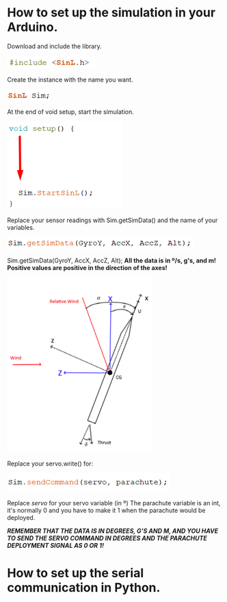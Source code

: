 # How to set up the simulation in your Arduino.

Download and include the library.

![](/Software%20in%20the%20Loop/images/Screenshot_1.png)



Create the instance with the name you want.


![](/Software%20in%20the%20Loop/images/Screenshot_2.png)



At the end of void setup, start the simulation.


![Sim.StartSinL();](/Software%20in%20the%20Loop/images/Screenshot_3.png)



Replace your sensor readings with Sim.getSimData() and the name of your variables. 


![](/Software%20in%20the%20Loop/images/Screenshot_4.png)

Sim.getSimData(GyroY, AccX, AccZ, Alt);
**All the data is in º/s, g's, and m!**
**Positive values are positive in the direction of the axes!**

![Axes of the Rocket](/Software%20in%20the%20Loop/images/Screenshot_6.png)



Replace your servo.write() for:


![Sim.sendCommand(servo, parachute);](/Software%20in%20the%20Loop/images/Screenshot_5.png)

Replace _servo_ for your servo variable (in º)
The parachute variable is an int, it's normally 0 and you have to make it 1 when the parachute would be deployed.



**_REMEMBER THAT THE DATA IS IN DEGREES, G'S AND M, AND YOU HAVE TO SEND THE SERVO COMMAND IN DEGREES AND THE PARACHUTE DEPLOYMENT SIGNAL AS 0 OR 1!_**

# How to set up the serial communication in Python.
